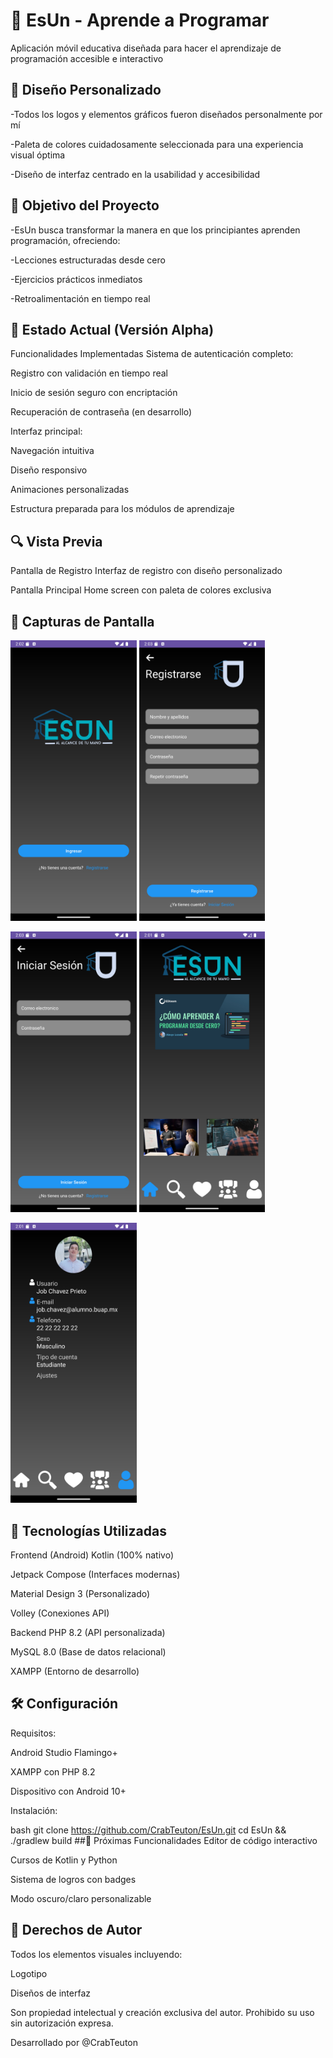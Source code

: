 # 📱 EsUn - Aprende a Programar
Aplicación móvil educativa diseñada para hacer el aprendizaje de programación accesible e interactivo

## 🎨 Diseño Personalizado

-Todos los logos y elementos gráficos fueron diseñados personalmente por mí

-Paleta de colores cuidadosamente seleccionada para una experiencia visual óptima

-Diseño de interfaz centrado en la usabilidad y accesibilidad

## 🎯 Objetivo del Proyecto
-EsUn busca transformar la manera en que los principiantes aprenden programación, ofreciendo:

-Lecciones estructuradas desde cero

-Ejercicios prácticos inmediatos

-Retroalimentación en tiempo real

## 🚀 Estado Actual (Versión Alpha)
Funcionalidades Implementadas
Sistema de autenticación completo:

Registro con validación en tiempo real

Inicio de sesión seguro con encriptación

Recuperación de contraseña (en desarrollo)

Interfaz principal:

Navegación intuitiva

Diseño responsivo

Animaciones personalizadas

Estructura preparada para los módulos de aprendizaje

## 🔍 Vista Previa
Pantalla de Registro
Interfaz de registro con diseño personalizado

Pantalla Principal
Home screen con paleta de colores exclusiva

## 📸 Capturas de Pantalla

<img src="https://github.com/CrabTeuton/EsUn/blob/main/screenshots/Main.png" width="40%" />           <img src="https://github.com/CrabTeuton/EsUn/blob/main/screenshots/Register.png" width="40%" />

<img src="https://github.com/CrabTeuton/EsUn/blob/main/screenshots/Login.png" width="40%" />          <img src="https://github.com/CrabTeuton/EsUn/blob/main/screenshots/Home.png" width="40%" />

<img src="https://github.com/CrabTeuton/EsUn/blob/main/screenshots/User.png" width="40%" />



## 🔧 Tecnologías Utilizadas
Frontend (Android)
Kotlin (100% nativo)

Jetpack Compose (Interfaces modernas)

Material Design 3 (Personalizado)

Volley (Conexiones API)

Backend
PHP 8.2 (API personalizada)

MySQL 8.0 (Base de datos relacional)

XAMPP (Entorno de desarrollo)

## 🛠️ Configuración
Requisitos:

Android Studio Flamingo+

XAMPP con PHP 8.2

Dispositivo con Android 10+

Instalación:

bash
git clone https://github.com/CrabTeuton/EsUn.git
cd EsUn && ./gradlew build
##🌟 Próximas Funcionalidades
Editor de código interactivo

Cursos de Kotlin y Python

Sistema de logros con badges

Modo oscuro/claro personalizable

## 📜 Derechos de Autor
Todos los elementos visuales incluyendo:

Logotipo

Diseños de interfaz

Son propiedad intelectual y creación exclusiva del autor. Prohibido su uso sin autorización expresa.

Desarrollado por @CrabTeuton
